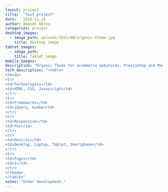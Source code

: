 ```yaml
---
layout: project 
title:  "Test project"
date:   2016-11-24
author: Amando Abreu
categories: project
desktop_images:
  - image_path: uploads/2015/08/organic-theme.jpg
    title: Desktop image
tablet_images:
  - image_path: 
    title: Tablet image
mobile_images:
description: "Organic Theme for ecommerce webstores, Prestashop and Magento"
tech_description: "<table>
<tbody>
<tr>
<td>Technologies</td>
<td>HTML, CSS, Javascript</td>
</tr>
<tr>
<td>Frameworks</td>
<td>jQuery, Gumby</td>
</tr>
<tr>
<td>Responsive</td>
<td>Yes</td>
</tr>
<tr>
<td>Devices</td>
<td>Desktop, Laptop, Tablet, Smartphone</td>
</tr>
<tr>
<td>Pages</td>
<td>1</td>
</tr>
</tbody>
</table>"
notes: "Under development."
---
```

